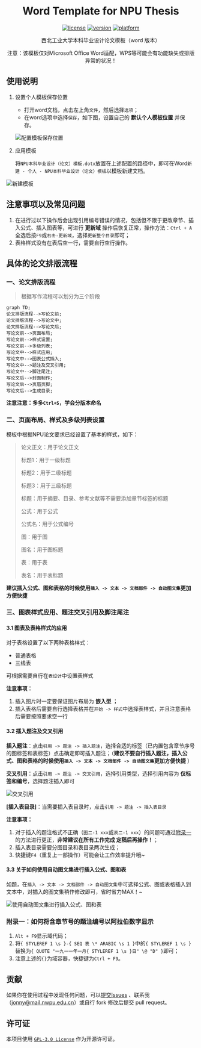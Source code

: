 <div align="center">

# Word Template for NPU Thesis

[![license](https://img.shields.io/github/license/Sirius0v0/word-template-for-NPU-thesis)](https://choosealicense.com/licenses/gpl-3.0/)
[![version](https://img.shields.io/badge/version-v1.0-brightgreen)](https://github.com/Sirius0v0/word-template-for-NPU-thesis)
[![platform](https://img.shields.io/badge/Word-Document-blue)](https://www.microsoft.com/zh-cn/microsoft-365/microsoft-office)

西北工业大学本科毕业设计论文模板（word 版本）

注意：该模板仅对Microsoft Office Word适配，WPS等可能会有功能缺失或排版异常的状况！

</div>

## 使用说明

1. 设置个人模板保存位置

   + 打开word文档，点击左上角`文件`，然后选择`选项`；
   + 在word选项中选择`保存`，如下图，设置自己的 **默认个人模板位置** 并保存。

   ![配置模板保存位置](https://cdn.jsdelivr.net/gh/Sirius0v0/image_store/blog/20220505225030.png)

2. 应用模板

   将`NPU本科毕业设计（论文）模板.dotx`放置在上述配置的路径中，即可在Word`新建 - 个人 - NPU本科毕业设计（论文）模板`以模板新建文档。

![新建模板](https://cdn.jsdelivr.net/gh/Sirius0v0/image_store/blog/20220312010200.png)

## 注意事项以及常见问题

1. 在进行过以下操作后会出现引用编号错误的情况，包括但不限于更改章节、插入公式、插入图表等，可进行 **更新域** 操作后恢复正常，操作方法：`Ctrl + A`全选后按`F9`或`右击-更新域`，选择`更新整个目录`即可；
2. 表格样式没有在表后空一行，需要自行空行操作。

## 具体的论文排版流程

### 一、论文排版流程

> 根据写作流程可以划分为三个阶段

```mermaid
graph TD;
论文排版流程-->写论文前;
论文排版流程-->写论文中;
论文排版流程-->写论文后;
写论文前-->页面布局;
写论文前-->样式设置;
写论文前-->多级列表;
写论文中-->样式应用;
写论文中-->图表公式插入;
写论文中-->题注及交叉引用;
写论文中-->脚注尾注;
写论文后-->封面制作;
写论文后-->页眉页脚;
写论文后-->生成目录;
```

**注意注意：多多`Ctrl+S`，学会分版本命名** 

### 二、页面布局、样式及多级列表设置

模板中根据NPU论文要求已经设置了基本的样式，如下：

> 论文正文：用于论文正文
>
> 标题1：用于一级标题
>
> 标题2：用于二级标题
>
> 标题3：用于三级标题
>
> 标题：用于摘要、目录、参考文献等不需要添加章节标签的标题
>
> 公式：用于公式
>
> 公式名：用于公式编号
>
> 图：用于图
>
> 图名：用于图标题
>
> 表：用于表
>
> 表名：用于表标题

**建议插入公式、图和表格的时候使用`插入 -> 文本 -> 文档部件 -> 自动图文集`更加方便快捷** 

### 三、图表样式应用、题注交叉引用及脚注尾注

#### 3.1 图表及表格样式的应用

对于表格设置了以下两种表格样式：

+ 普通表格
+ 三线表

可根据需要自行在`表设计`中设置表样式



**注意事项：**

1. 插入图片时一定要保证图片布局为 **嵌入型** ；
2. 插入表格后需要自行选择表格并在`开始 -> 样式`中选择表样式，并且注意表格后需要按照要求空一行

#### 3.2 插入题注及交叉引用

**插入题注**：点击`引用 -> 题注 -> 插入题注`，选择合适的标签（已内置包含章节序号的图标签和表标签）点击确定即可插入题注；（**建议不要自行插入题注，插入公式、图和表格的时候使用`插入 -> 文本 -> 文档部件 -> 自动图文集`更加方便快捷** ）

**交叉引用**：点击`引用 -> 题注 -> 交叉引用`，选择引用类型，选择引用内容为 **仅标签和编号**，选择题注插入即可

![交叉引用](https://cdn.jsdelivr.net/gh/Sirius0v0/image_store/blog/20220311202153.png)

**[插入表目录]**：当需要插入表目录时，点击`引用 -> 题注 -> 插入表目录`



**注意事项：**

1. 对于插入的题注格式不正确（`图二-1 xxx`或`表二-1 xxx`）的问题可通过[附录一](#附录一：如何将含章节号的题注编号以阿拉伯数字显示)的方法进行更正，**非常建议在所有工作完成 定稿后再操作！**；
2. 插入表目录需要分图目录和表目录两次生成；
3. 快捷键`F4`（重复上一部操作）可能会让工作效率提升哦~

#### 3.3 关于如何使用自动图文集进行插入公式、图和表

如题，在`插入 -> 文本 -> 文档部件 -> 自动图文集`中可选择公式、图或表格插入到文本中，对插入的图文集稍作修改即可，省时省力MAX！~

![使用自动图文集进行插入公式、图和表](https://cdn.jsdelivr.net/gh/Sirius0v0/image_store/blog/20220505231831.png)

### 附录一：如何将含章节号的题注编号以阿拉伯数字显示

1. `Alt + F9`显示域代码；
2. 将`{ STYLEREF 1 \s }-{ SEQ 表 \* ARABIC \s 1 }`中的`{ STYLEREF 1 \s }`替换为`{ QUOTE "一九一一年一月{ STYLEREF 1 \s }日" \@ "D" }`即可；
3. 注意上述的`{}`为域容器，快捷键为`Ctrl + F9`。

## 贡献

如果你在使用过程中发现任何问题，可以[提交Issues](https://github.com/Sirius0v0/word-template-for-NPU-thesis/issues) 、联系我（jonny@mail.nwpu.edu.cn）或自行 fork 修改后提交 pull request。

## 许可证

本项目使用 [`GPL-3.0 License`](https://choosealicense.com/licenses/gpl-3.0/) 作为开源许可证。
